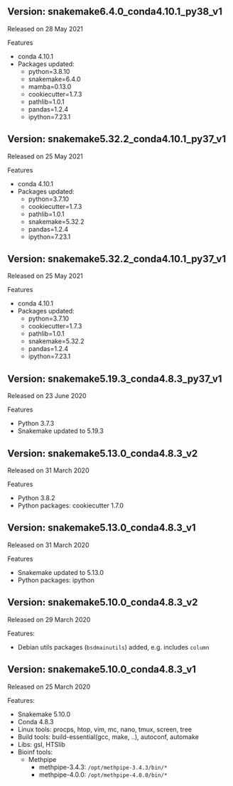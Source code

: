 Version: snakemake6.4.0_conda4.10.1_py38_v1
---
Released on 28 May 2021

Features
  - conda 4.10.1
  - Packages updated:  
      - python=3.8.10
      - snakemake=6.4.0
      - mamba=0.13.0
      - cookiecutter=1.7.3
      - pathlib=1.0.1
      - pandas=1.2.4
      - ipython=7.23.1
    
Version: snakemake5.32.2_conda4.10.1_py37_v1
---
Released on 25 May 2021

Features
  - conda 4.10.1
  - Packages updated:
      - python=3.7.10
      - cookiecutter=1.7.3
      - pathlib=1.0.1
      - snakemake=5.32.2
      - pandas=1.2.4
      - ipython=7.23.1

Version: snakemake5.32.2_conda4.10.1_py37_v1
---
Released on 25 May 2021

Features
  - conda 4.10.1
  - Packages updated:
      - python=3.7.10
      - cookiecutter=1.7.3
      - pathlib=1.0.1
      - snakemake=5.32.2
      - pandas=1.2.4
      - ipython=7.23.1

Version: snakemake5.19.3_conda4.8.3_py37_v1
---
Released on 23 June 2020

Features
* Python 3.7.3
* Snakemake updated to 5.19.3

Version: snakemake5.13.0_conda4.8.3_v2
---
Released on 31 March 2020

Features
* Python 3.8.2
* Python packages: cookiecutter 1.7.0

Version: snakemake5.13.0_conda4.8.3_v1
---
Released on 31 March 2020

Features
* Snakemake updated to 5.13.0
* Python packages: ipython

Version: snakemake5.10.0_conda4.8.3_v2
---
Released on 29 March 2020

Features:
* Debian utils packages (`bsdmainutils`) added, e.g. includes `column`

Version: snakemake5.10.0_conda4.8.3_v1
---
 
Released on 25 March 2020

Features:
* Snakemake 5.10.0
* Conda 4.8.3
* Linux tools: procps, htop, vim, mc, nano, tmux, screen, tree 
* Build tools: build-essential(gcc, make, ..), autoconf, automake 
* Libs: gsl, HTSlib
* Bioinf tools:
     * Methpipe   
        * methpipe-3.4.3: `/opt/methpipe-3.4.3/bin/*`
        * methpipe-4.0.0: `/opt/methpipe-4.0.0/bin/*`

